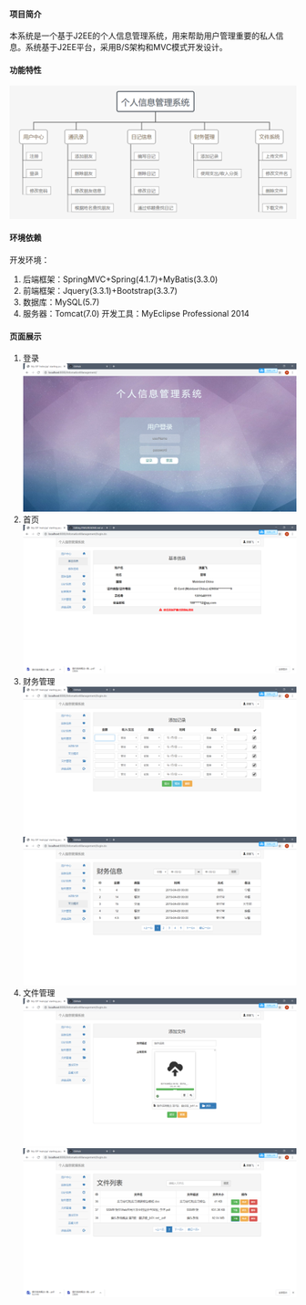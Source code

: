 #### 项目简介

本系统是一个基于J2EE的个人信息管理系统，用来帮助用户管理重要的私人信息。系统基于J2EE平台，采用B/S架构和MVC模式开发设计。

#### 功能特性

![功能特性](https://github.com/langlifei/PIMS/raw/master/screenshots/features.png)

#### 环境依赖

开发环境：

1. 后端框架：SpringMVC+Spring(4.1.7)+MyBatis(3.3.0)
2. 前端框架：Jquery(3.3.1)+Bootstrap(3.3.7)
3. 数据库：MySQL(5.7)
4. 服务器：Tomcat(7.0)
开发工具：MyEclipse Professional 2014

#### 页面展示

1. 登录
   ![login](https://github.com/langlifei/PIMS/raw/master/screenshots/login.png)
2. 首页
   ![home](https://github.com/langlifei/PIMS/raw/master/screenshots/home.png)
3. 财务管理
   ![finance](https://github.com/langlifei/PIMS/raw/master/screenshots/finance.png)
   ![finance_1](https://github.com/langlifei/PIMS/raw/master/screenshots/finance_1.png)
4. 文件管理
   ![file](https://github.com/langlifei/PIMS/raw/master/screenshots/file.png)
   ![file_1](https://github.com/langlifei/PIMS/raw/master/screenshots/file_1.png)
